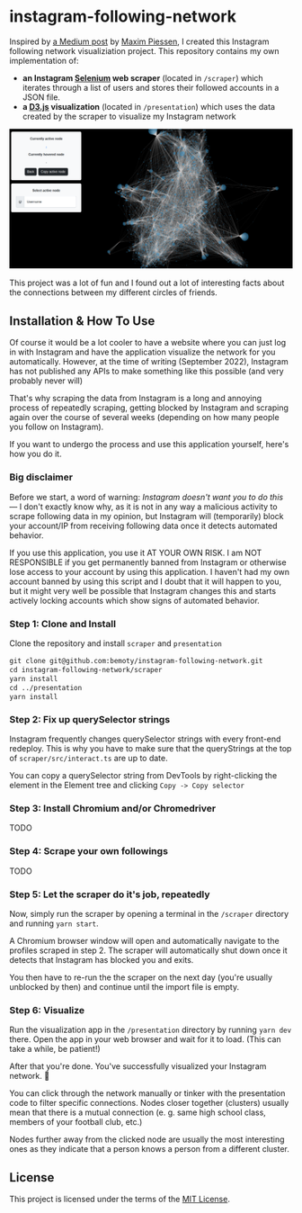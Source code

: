 # instagram-following-network

Inspired by [a Medium post](https://medium.com/@maximpiessen/how-i-visualised-my-instagram-network-and-what-i-learned-from-it-d7cc125ef297) by [Maxim Piessen](https://github.com/maximpiessen), I created this Instagram following network visualiziation project. This repository contains my own implementation of:

- **an Instagram [Selenium](https://selenium.dev) web scraper** (located in `/scraper`) which iterates through a list of users and stores their followed accounts in a JSON file.
- **a [D3.js](https://d3js.org/) visualization** (located in `/presentation`) which uses the data created by the scraper to visualize my Instagram network

![Application screenshot](/.github/screenshot.png)

This project was a lot of fun and I found out a lot of interesting facts about the connections between my different circles of friends.

## Installation & How To Use

Of course it would be a lot cooler to have a website where you can just log in with Instagram and have the application visualize the network for you automatically. However, at the time of writing (September 2022), Instagram has not published any APIs to make something like this possible (and very probably never will)

That's why scraping the data from Instagram is a long and annoying process of repeatedly scraping, getting blocked by Instagram and scraping again over the course of several weeks (depending on how many people you follow on Instagram).

If you want to undergo the process and use this application yourself, here's how you do it.

### Big disclaimer

Before we start, a word of warning: *Instagram doesn't want you to do this* — I don't exactly know why, as it is not in any way a malicious activity to scrape following data in my opinion, but Instagram will (temporarily) block your account/IP from receiving following data once it detects automated behavior.

If you use this application, you use it AT YOUR OWN RISK. I am NOT RESPONSIBLE if you get permanently banned from Instagram or otherwise lose access to your account by using this application. I haven't had my own account banned by using this script and I doubt that it will happen to you, but it might very well be possible that Instagram changes this and starts actively locking accounts which show signs of automated behavior.

### Step 1: Clone and Install

Clone the repository and install `scraper` and `presentation`

```shell
git clone git@github.com:bemoty/instagram-following-network.git
cd instagram-following-network/scraper
yarn install
cd ../presentation
yarn install
```

### Step 2: Fix up querySelector strings

Instagram frequently changes querySelector strings with every front-end redeploy. This is why you have to make sure that the queryStrings at the top of `scraper/src/interact.ts` are up to date.

You can copy a querySelector string from DevTools by right-clicking the element in the Element tree and clicking `Copy -> Copy selector`

### Step 3: Install Chromium and/or Chromedriver

TODO

### Step 4: Scrape your own followings

TODO

### Step 5: Let the scraper do it's job, repeatedly

Now, simply run the scraper by opening a terminal in the `/scraper` directory and running `yarn start`.

A Chromium browser window will open and automatically navigate to the profiles scraped in step 2. The scraper will automatically shut down once it detects that Instagram has blocked you and exits.

You then have to re-run the the scraper on the next day (you're usually unblocked by then) and continue until the import file is empty.

### Step 6: Visualize

Run the visualization app in the `/presentation` directory by running `yarn dev` there. Open the app in your web browser and wait for it to load. (This can take a while, be patient!)

After that you're done. You've successfully visualized your Instagram network. 🎉

You can click through the network manually or tinker with the presentation code to filter specific connections. Nodes closer together (clusters) usually mean that there is a mutual connection (e. g. same high school class, members of your football club, etc.)

Nodes further away from the clicked node are usually the most interesting ones as they indicate that a person knows a person from a different cluster.

## License

This project is licensed under the terms of the [MIT License](https://choosealicense.com/licenses/mit/).


